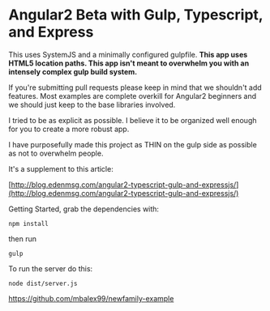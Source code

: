 # Angular2 Beta with Gulp, Typescript, and Express  

This uses SystemJS and a minimally configured gulpfile. **This app uses HTML5 location paths.
This app isn't meant to overwhelm you with an intensely complex gulp build system.**

If you're submitting pull requests please keep in mind that we shouldn't add features. Most examples are complete overkill for Angular2 beginners and we should just keep to the base libraries involved.

I tried to be as explicit as possible.
I believe it to be organized well enough for you to create a more robust app.

I have purposefully made this project as THIN on the gulp side as possible as not to overwhelm people. 

It's a supplement to this article: 

[http://blog.edenmsg.com/angular2-typescript-gulp-and-expressjs/](http://blog.edenmsg.com/angular2-typescript-gulp-and-expressjs/) 

Getting Started, grab the dependencies with:

`npm install`

then run

`gulp`

To run the server do this:

```shell
node dist/server.js
```


https://github.com/mbalex99/newfamily-example
